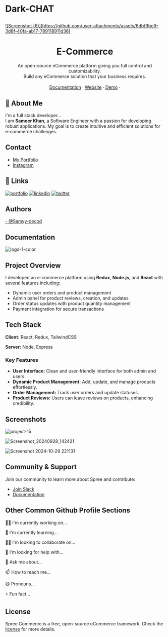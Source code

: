 # Dark-CHAT<p align="center">
  <a href="#">
![Screenshot (6)](https://github.com/user-attachments/assets/6dbf9bc9-3d8f-40fa-ab17-789118911d36)

  </a>

  <h1 align="center">E-Commerce</h1>

  <p align="center">
    An open-source eCommerce platform giving you full control and customizability.
    <br />
    Build any eCommerce solution that your business requires.
    <br />
    <br />
    <a href="#">Documentation</a>
    ·
    <a href="#">Website</a>
    ·
    <a href="#">Demo</a>
    ·
  </p>
</p>

## 🚀 About Me
I'm a full stack developer...<br/>
I am **Sameer Khan**, a Software Engineer with a passion for developing robust applications. My goal is to create intuitive and efficient solutions for e-commerce challenges.

## Contact
- <a href="https://codingyari.com">My Portfolio</a>
- <a href="https://www.instagram.com/mr.samyy_99">Instagram</a>




## 🔗 Links
[![portfolio](https://img.shields.io/badge/my_portfolio-000?style=for-the-badge&logo=ko-fi&logoColor=white)](https://katherineoelsner.com/)
[![linkedin](https://img.shields.io/badge/linkedin-0A66C2?style=for-the-badge&logo=linkedin&logoColor=white)](https://www.linkedin.com/)
[![twitter](https://img.shields.io/badge/twitter-1DA1F2?style=for-the-badge&logo=twitter&logoColor=white)](https://twitter.com/)



## Authors
  <a href="https://github.com/Samyy-decod">
- @Samyy-decod
  </a>


## Documentation

![logo-1-color](https://github.com/user-attachments/assets/fcc59760-5b16-4219-87ea-a2b75bdd1b7a)


## Project Overview

I developed an e-commerce platform using **Redux**, **Node.js**, and **React** with several features including:

- Dynamic user orders and product management
- Admin panel for product reviews, creation, and updates
- Order status updates with product quantity management
- Payment integration for secure transactions


## Tech Stack

**Client:** React, Redux, TailwindCSS

**Server:** Node, Express



### Key Features
- **User Interface:** Clean and user-friendly interface for both admin and users.
- **Dynamic Product Management:** Add, update, and manage products effortlessly.
- **Order Management:** Track user orders and update statuses.
- **Product Reviews:** Users can leave reviews on products, enhancing credibility.

## Screenshots

![project-15](https://github.com/user-attachments/assets/befa0371-9851-46e0-931d-70966b97e53f)

![Screenshot_20240928_142421](https://github.com/user-attachments/assets/049914e0-1fc5-4d59-b155-cd0991f9a37d)


![Screenshot 2024-10-29 221131](https://github.com/user-attachments/assets/08cd938c-c47f-4c9e-b8d3-70b215b229dd)



## Community & Support

Join our community to learn more about Spree and contribute:
- [Join Slack](https://slack.spreecommerce.org)
- [Documentation](https://docs.spreecommerce.org)



## Other Common Github Profile Sections
👩‍💻 I'm currently working on...

🧠 I'm currently learning...

👯‍♀️ I'm looking to collaborate on...

🤔 I'm looking for help with...

💬 Ask me about...

📫 How to reach me...

😄 Pronouns...

⚡️ Fun fact...



## License

Spree Commerce is a free, open-source eCommerce framework. Check the [license](LICENSE.md) for more details.
